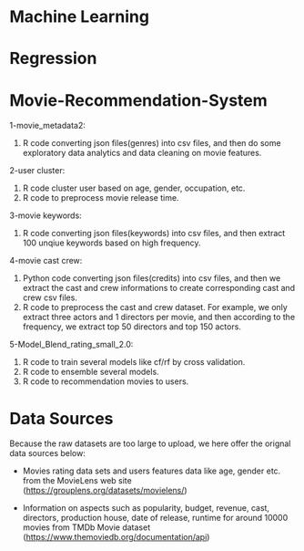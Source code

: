 # Machine Learning
# Regression
# Movie-Recommendation-System

1-movie_metadata2:
  1. R code converting json files(genres) into csv files, and then do some exploratory data analytics and data cleaning on movie features.
  
2-user cluster:
  1. R code cluster user based on age, gender, occupation, etc.
  2. R code to preprocess movie release time.

3-movie keywords:
  1. R code converting json files(keywords) into csv files, and then extract 100 unqiue keywords based on high frequency.

4-movie cast crew:
  1. Python code converting json files(credits) into csv files, and then we extract the cast and crew informations to create corresponding cast and crew csv files.
  2. R code to preprocess the cast and crew dataset. For example, we only extract three actors and 1 directors per movie, and then according to the frequency, we extract top 50 directors and top 150 actors.

5-Model_Blend_rating_small_2.0:
  1. R code to train several models like cf/rf by cross validation.
  2. R code to ensemble several models.
  3. R code to recommendation movies to users.

# Data Sources
Because the raw datasets are too large to upload, we here offer the orignal data sources below:

- Movies rating data sets and users features data like age, gender etc. from the MovieLens web site
(https://grouplens.org/datasets/movielens/)

- Information on aspects such as popularity, budget, revenue, cast, directors, production house, date of release, runtime for around 10000 movies from TMDb Movie dataset
(https://www.themoviedb.org/documentation/api)
